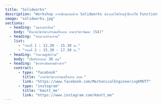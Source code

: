 ```yaml
---
title: "Solidworks"
description: "Workshop การเขียนแบบด้วย Solidworks น้องๆจะได้เรียนรู้วิธีการใช้ Function และ Mode ต่างๆใน Solidworks เช่น การสร้าง Parts การ Extrude, Cut, Loft, Swept, Geometric Plane และ Fillet รวมไปถึงการทำ Assembly!"
image: "solidworks.jpg"
sections:
  - heading: "จุดลงทะเบียน"
    body: "ฝั่งภาควิชาวิศวกรรมเครื่องกล อาคารวิศววัฒนะ (S4)"
  - heading: "รอบเวลากิจกรรม"
    list:
      - "รอบที่ 1 : 12.30 - 15.30 น."
      - "รอบที่ 2 : 15.30 - 17.30 น."
  - heading: "จำนวนผู้เข้าร่วม"
    body: "เปิดรับรอบละ 30 คน"
  - heading: "ช่องทางติดตามข่าวสาร"
    contract:
      - type: "facebook"
        title: "ภาควิชาวิศวกรรมเครื่องกล มจธ."
        link: "https://www.facebook.com/MechanicalEngineeringKMUTT"
      - type: "instagram"
        title: "kmutt_me"
        link: "https://www.instagram.com/kmutt_me"
---
```

